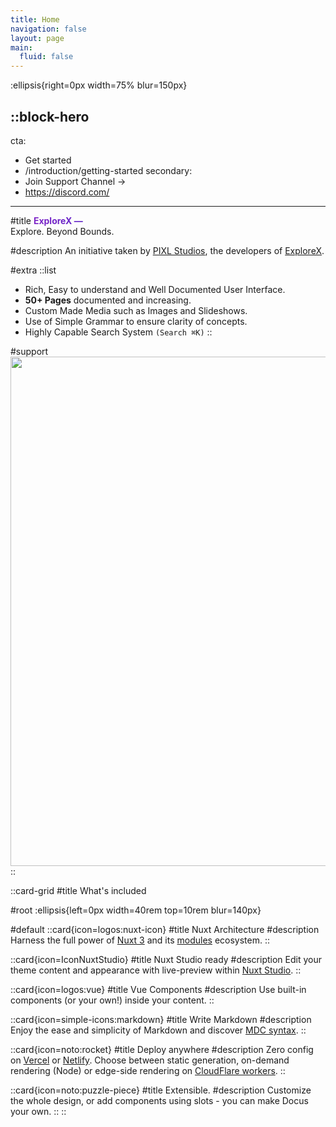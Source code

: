 ```yaml
---
title: Home
navigation: false
layout: page
main:
  fluid: false
---
```


:ellipsis{right=0px width=75% blur=150px}

::block-hero
---
cta:
  - Get started
  - /introduction/getting-started
secondary:
  - Join Support Channel →
  - https://discord.com/ <!-- CHANGE THIS LINK -->
---

#title
<span style="background: linear-gradient(to right, #7e24c7, #6024c7);-webkit-background-clip: text;color: transparent;font-weight: bold; animation: gradient-animation 3s infinite linear;">
ExploreX — </span>
<br>
Explore. Beyond Bounds.


#description
An initiative taken by [PIXL Studios](https://explorex-webapp.vercel.app/pages/landingpage/index.html), the developers of [ExploreX](https://explorex-webapp.vercel.app/).

#extra
  ::list
  - Rich, Easy to understand and Well Documented User Interface.
  - **50+ Pages** documented and increasing.
  - Custom Made Media such as Images and Slideshows.
  - Use of Simple Grammar to ensure clarity of concepts.
  - Highly Capable Search System `(Search ⌘K)`
  ::

#support
  <img src="https://lh3.googleusercontent.com/drive-viewer/AK7aPaCkoMr1tVxc8UpgA67uuCVR47AkVUegGBQBEOZy_dmFqzkEO6nh7DymxAGcmaRy-GvqHV8JAWNyvETdGI6vn4ZrR366Pw=w1920-h1080" height="815px" width="530px">
::

::card-grid
#title
What's included

#root
:ellipsis{left=0px width=40rem top=10rem blur=140px}

#default
  ::card{icon=logos:nuxt-icon}
  #title
  Nuxt Architecture
  #description
  Harness the full power of [Nuxt 3](https://v3.nuxtjs.org) and its [modules](https://modules.nuxtjs.org) ecosystem.
  ::

  ::card{icon=IconNuxtStudio}
  #title
  Nuxt Studio ready
  #description
  Edit your theme content and appearance with live-preview within [Nuxt Studio](https://nuxt.studio).
  ::

  ::card{icon=logos:vue}
  #title
  Vue Components
  #description
  Use built-in components (or your own!) inside your content.
  ::

  ::card{icon=simple-icons:markdown}
  #title
  Write Markdown
  #description
  Enjoy the ease and simplicity of Markdown and discover [MDC syntax](https://content.nuxtjs.org/guide/writing/mdc).
  ::

  ::card{icon=noto:rocket}
  #title
  Deploy anywhere
  #description
  Zero config on [Vercel](https://vercel.com) or [Netlify](https://netlify.com). Choose between static generation, on-demand rendering (Node) or edge-side rendering on [CloudFlare workers](https://workers.cloudflare.com).
  ::

  ::card{icon=noto:puzzle-piece}
  #title
  Extensible.
  #description
  Customize the whole design, or add components using slots - you can make Docus your own.
  ::
::
